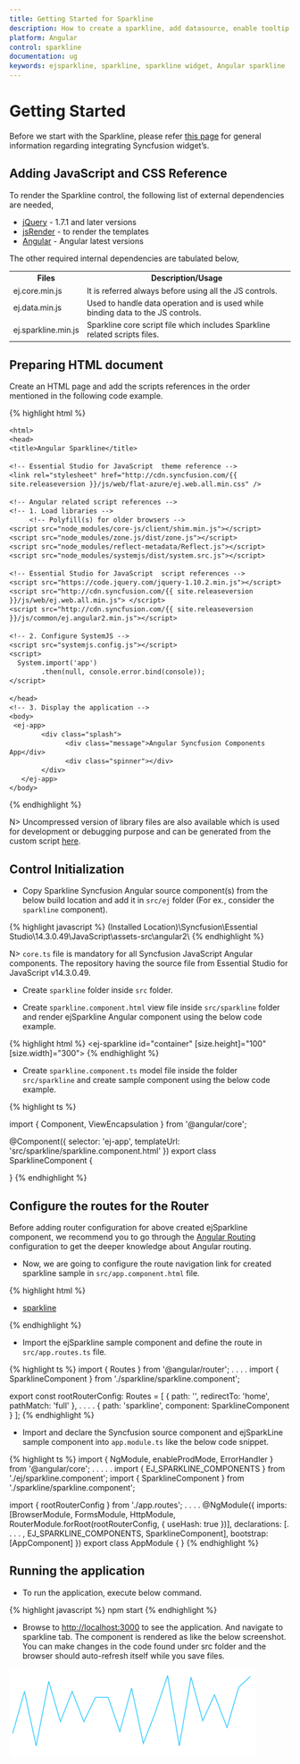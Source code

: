 ```yaml
---
title: Getting Started for Sparkline
description: How to create a sparkline, add datasource, enable tooltip and other functionalities
platform: Angular
control: sparkline
documentation: ug
keywords: ejsparkline, sparkline, sparkline widget, Angular sparkline
---
```

# Getting Started

Before we start with the Sparkline, please refer [this page](https://help.syncfusion.com/angular-2/overview) for general information regarding integrating Syncfusion widget’s.

## Adding JavaScript and CSS Reference

To render the Sparkline control, the following list of external dependencies are needed, 

* [jQuery](http://jquery.com) - 1.7.1 and later versions
* [jsRender](https://github.com/borismoore/jsrender) - to render the templates
* [Angular](https://angular.io/) - Angular latest versions

The other required internal dependencies are tabulated below,

<table>
   <tr>
      <th>
         <b>Files</b>
      </th>
      <th>
         <b>Description/Usage </b>
      </th>
   </tr>
   <tr>
      <td>
         ej.core.min.js
      </td>
      <td>
        It is referred always before using all the JS controls.
      </td>
   </tr>
   <tr>
      <td>
         ej.data.min.js
      </td>
      <td>
         Used to handle data operation and is used while binding data to the JS controls.
      </td>
   </tr>
   <tr>
      <td>
        ej.sparkline.min.js
      </td>
      <td>
        Sparkline core script file which includes Sparkline related scripts files.
      </td>
   </tr>
</table>

## Preparing HTML document

Create an HTML page and add the scripts references in the order mentioned in the following code example.

{% highlight html %}

    <html>
    <head>
    <title>Angular Sparkline</title>

    <!-- Essential Studio for JavaScript  theme reference -->
    <link rel="stylesheet" href="http://cdn.syncfusion.com/{{ site.releaseversion }}/js/web/flat-azure/ej.web.all.min.css" />

    <!-- Angular related script references -->
    <!-- 1. Load libraries -->
         <!-- Polyfill(s) for older browsers -->
    <script src="node_modules/core-js/client/shim.min.js"></script>   
    <script src="node_modules/zone.js/dist/zone.js"></script>
    <script src="node_modules/reflect-metadata/Reflect.js"></script>
    <script src="node_modules/systemjs/dist/system.src.js"></script>

    <!-- Essential Studio for JavaScript  script references -->
    <script src="https://code.jquery.com/jquery-1.10.2.min.js"></script>
    <script src="http://cdn.syncfusion.com/{{ site.releaseversion }}/js/web/ej.web.all.min.js"> </script> 
    <script src="http://cdn.syncfusion.com/{{ site.releaseversion }}/js/common/ej.angular2.min.js"></script>
    
    <!-- 2. Configure SystemJS -->
    <script src="systemjs.config.js"></script>
    <script>       
      System.import('app')
            .then(null, console.error.bind(console));
    </script>

    </head>
    <!-- 3. Display the application -->
    <body>
     <ej-app>  
		    <div class="splash">
			      <div class="message">Angular Syncfusion Components App</div>
			      <div class="spinner"></div>
		    </div>
	   </ej-app>
    </body>
</html>

{% endhighlight %}

N> Uncompressed version of library files are also available which is used for development or debugging purpose and can be generated from the custom script [here](http://csg.syncfusion.com).

## Control Initialization

* Copy Sparkline Syncfusion Angular source component(s) from the below build location and add it in `src/ej` folder (For ex., consider the `sparkline` component).

{% highlight javascript %}
(Installed Location)\Syncfusion\Essential Studio\14.3.0.49\JavaScript\assets-src\angular2\ 
{% endhighlight %}

N> `core.ts` file is mandatory for all Syncfusion JavaScript Angular components. The repository having the source file from Essential Studio for JavaScript v14.3.0.49.

* Create `sparkline` folder inside `src` folder.

* Create `sparkline.component.html` view file inside `src/sparkline` folder and render ejSparkline Angular component using the below code example. 

{% highlight html %}
<ej-sparkline id="container" [size.height]="100" [size.width]="300">
</ej-sparkline>
{% endhighlight %}

* Create `sparkline.component.ts` model file inside the folder `src/sparkline` and create sample component using the below code example.

{% highlight ts %}

import { Component, ViewEncapsulation } from '@angular/core';

@Component({
  selector: 'ej-app',
  templateUrl: 'src/sparkline/sparkline.component.html'
})
export class SparklineComponent {

}
{% endhighlight %}

## Configure the routes for the Router

Before adding router configuration for above created ejSparkline component, we recommend you to go through the [Angular Routing](https://angular.io/docs/ts/latest/guide/router.html) configuration to get the deeper knowledge about Angular routing. 

* Now, we are going to configure the route navigation link for created sparkline sample in `src/app.component.html` file.

{% highlight html %}
<div>
	<ul class="nav navbar-nav">
		    <li>
           <a data-toggle="collapse" data-target="#skeleton-navigation-navbar-collapse.in" href="#sparkline" [routerLink]="['/sparkline']">sparkline </a>
        </li>
	  </ul>
</div>
<main>
	<router-outlet></router-outlet>
</main>
{% endhighlight %}

* Import the ejSparkline sample component and define the route in `src/app.routes.ts` file.

{% highlight ts %}
import { Routes } from '@angular/router';
. . . . 
import { SparklineComponent } from './sparkline/sparkline.component';

export const rootRouterConfig: Routes = [
    { path: '', redirectTo: 'home', pathMatch: 'full' },
    . . . . 
    { path: 'sparkline', component: SparklineComponent }
];
{% endhighlight %}

* Import and declare the Syncfusion source component and ejSparkLine sample component into `app.module.ts` like the below code snippet.

{% highlight ts %}
import { NgModule, enableProdMode, ErrorHandler } from '@angular/core';
. . . . . 
import { EJ_SPARKLINE_COMPONENTS } from './ej/sparkline.component';
import { SparklineComponent } from './sparkline/sparkline.component';

import { rootRouterConfig } from './app.routes';
. . . . 
@NgModule({
  imports: [BrowserModule, FormsModule, HttpModule, RouterModule.forRoot(rootRouterConfig, { useHash: true })],
  declarations: [. . . . , EJ_SPARKLINE_COMPONENTS, SparklineComponent],
  bootstrap: [AppComponent]
})
export class AppModule { }
{% endhighlight %}

## Running the application

* To run the application, execute below command.

{% highlight javascript %}
npm start
{% endhighlight %}

* Browse to [http://localhost:3000](http://localhost:3000) to see the application. And navigate to sparkline tab. The component is rendered as like the below screenshot. You can make changes in the code found under src folder and the browser should auto-refresh itself while you save files. 

![](Getting-started-images/Getting-Started_img1.png) 


